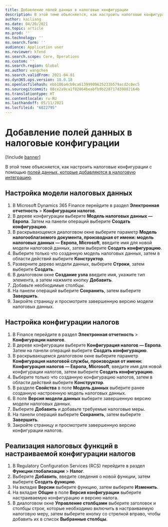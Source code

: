 ```yaml
---
title: Добавление полей данных в налоговые конфигурации
description: В этой теме объясняется, как настроить налоговые конфигурации путем добавления полей данных.
author: kailiang
ms.date: 04/20/2021
ms.topic: article
ms.prod: ''
ms.technology: ''
ms.search.form: ''
audience: Application user
ms.reviewer: kfend
ms.search.scope: Core, Operations
ms.custom: ''
ms.search.region: Global
ms.author: wangchen
ms.search.validFrom: 2021-04-01
ms.dyn365.ops.version: 10.0.18
ms.openlocfilehash: ebb186a4cb9ca61399909625233b579acd2c0ec5
ms.sourcegitcommit: 08ce2a9ca1f02064beabfb9b228717d39882164b
ms.translationtype: HT
ms.contentlocale: ru-RU
ms.lasthandoff: 05/11/2021
ms.locfileid: "6022795"
---
```

# <a name="add-data-fields-in-tax-configurations"></a>Добавление полей данных в налоговые конфигурации

[!include [banner](../includes/banner.md)]

В этой теме объясняется, как настроить налоговые конфигурации с помощью [полей данных, которые добавляются в налоговую интеграцию](tax-service-add-data-fields-tax-integration-by-extension.md).

## <a name="customize-the-tax-data-model"></a>Настройка модели налоговых данных

1. В Microsoft Dynamics 365 Finance перейдите в раздел **Электронная отчетность** \> **Конфигурации налогов**.
2. В дереве конфигурации выберите **Модель налоговых данных — Европа**. Затем на панели операций выберите **Создать конфигурацию**.
3. В раскрывающемся диалоговом окне выберите параметр **Модель налогооблагаемого документа, производная от имени: модель налоговых данных — Европа, Microsoft**, введите имя для новой модели налоговой данных, затем выберите **Создать конфигурацию**.
4. Выберите только что созданную модель налоговых данных, затем в области действий выберите **Конструктор**.
5. Разверните дерево модели данных, выберите **Строки**, затем выберите **Создать**.
6. В диалоговом окне **Создание узла** введите имя, укажите тип элемента, а затем нажмите кнопку **Добавить**.
7. Добавьте необходимые столбцы.
8. На панели операций выберите **Сохранить**, затем выберите **Завершить**.
9. Закройте страницу и просмотрите завершенную версию модели налоговых данных.

## <a name="customize-the-tax-configuration"></a>Настройка конфигурации налогов

1. В Finance перейдите в раздел **Электронная отчетность** \> **Конфигурации налогов**.
2. В дереве конфигурации выберите **Конфигурация налогов — Европа**. Затем на панели операций выберите **Создать конфигурацию**.
3. В раскрывающемся диалоговом окне выберите параметр **Конфигурация налоговой службы, производная от имени: Конфигурация налогов — Европа, Microsoft**, введите имя для новой конфигурации налогов, затем выберите **Создать конфигурацию**.
4. Выберите только что созданную конфигурацию налогов, затем в области действий выберите **Конструктор**.
5. В разделе **Свойства** в поле **Модель данных** выберите ранее созданную настроенную модель налоговых данных.
6. В поле **Версия модели данных** выберите завершенную версию модели налоговых данных.
7. Выберите **Добавить** и добавьте требуемые налоговые меры.
8. На панели операций выберите **Сохранить**, затем выберите **Завершить**.
9. Закройте страницу и просмотрите завершенную версию конфигурации налогов.

## <a name="implement-tax-features-in-the-customized-tax-configuration"></a>Реализация налоговых функций в настраиваемой конфигурации налогов

1. В Regulatory Configuration Services (RCS) перейдите в раздел **Функции глобализации** \> **Налог**.
2. Выберите **Добавить**, введите сведения о новой функции, затем выберите **Создать функцию**.
3. На вкладке **Версии** выберите функцию, затем выберите **Изменить**.
4. На вкладке **Общие** в поле **Версия конфигурации** выберите настраиваемую конфигурацию и версию налога.
5. В диалоговом окне **Управление столбцами** выберите заголовок и столбцы строк, которые необходимо включить в настраиваемую налоговую меру, затем выберите кнопку со стрелкой вправо, чтобы добавить их в список **Выбранные столбцы**.
